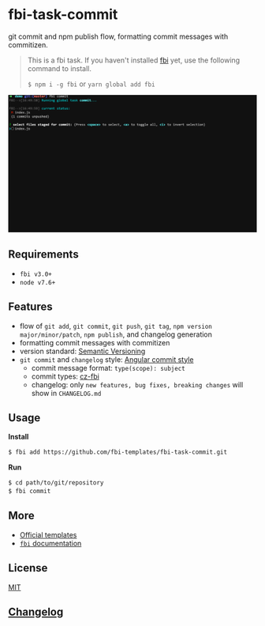 # fbi-task-commit

git commit and npm publish flow, formatting commit messages with commitizen.

> This is a fbi task. If you haven't installed [fbi](https://github.com/AlloyTeam/fbi) yet, use the following command to install.
>
> `$ npm i -g fbi` or `yarn global add fbi`

<img src="./fbi-task-commit.gif">

## Requirements

- `fbi v3.0+`
- `node v7.6+`

## Features

- flow of `git add`, `git commit`, `git push`, `git tag`, `npm version major/minor/patch`, `npm publish`, and changelog generation
- formatting commit messages with commitizen
- version standard: [Semantic Versioning](https://semver.org/)
- `git commit` and `changelog` style: [Angular commit style](https://docs.google.com/document/d/1QrDFcIiPjSLDn3EL15IJygNPiHORgU1_OOAqWjiDU5Y/edit#heading=h.7mqxm4jekyct)
  - commit message format: `type(scope): subject`
  - commit types: [cz-fbi](https://github.com/neikvon/cz-fbi#docs)
  - changelog: only `new features, bug fixes, breaking changes` will show in `CHANGELOG.md`

## Usage

**Install**

```bash
$ fbi add https://github.com/fbi-templates/fbi-task-commit.git
```

**Run**

```bash
$ cd path/to/git/repository
$ fbi commit
```

## More

- [Official templates](https://github.com/fbi-templates)
- [`fbi` documentation](https://neikvon.gitbooks.io/fbi/content/)

## License

[MIT](https://opensource.org/licenses/MIT)

## [Changelog](./CHANGELOG.md)
